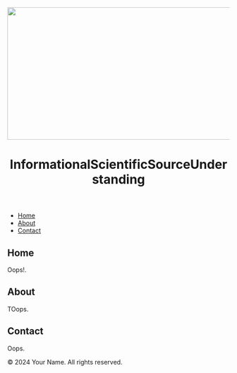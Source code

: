 
<!DOCTYPE html>
<html lang="en">
<head>
    <meta charset="UTF-8">
    <meta name="viewport" content="width=device-width, initial-scale=1.0">
    <title>Refresh</title>
    <link rel="stylesheet" href="styles.css"> <!-- Link to your CSS file -->
</head>
<body>
    <header>
        <img src="https://issunnne.github.io/.github.io/ISSUNELOGO.png" alt="Logo" width="2000" height="300">
        <h1>InformationalScientificSourceUnderstanding</h1>
    </header>
    <nav>
        <ul>
            <li><a href="#home">Home</a></li>
            <li><a href="#about">About</a></li>
            <li><a href="#contact">Contact</a></li>
        </ul>
    </nav>
    <main>
        <section id="home">
            <h2>Home</h2>
            <p>Oops!.</p>
        </section>
        <section id="about">
            <h2>About</h2>
            <p>TOops.</p>
        </section>
        <section id="contact">
            <h2>Contact</h2>
                <p>Oops.</p>
        </section>
    </main>
    <footer>
        <p>© 2024 Your Name. All rights reserved.</p>
    </footer>
    <script src="scripts.js"></script> <!-- Link to your JavaScript file -->
</body>
</html>

